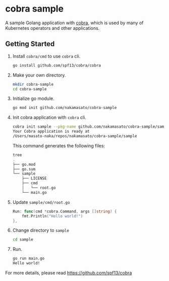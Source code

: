 # cobra sample

A sample Golang application with [cobra](https://github.com/spf13/cobra), which is used by many of Kubernetes operators and other applications.


## Getting Started

1. Install `cobra/cmd` to use `cobra` cli.
    ```bash
    go install github.com/spf13/cobra/cobra
    ```
1. Make your own directory.
    ```bash
    mkdir cobra-sample
    cd cobra-sample
    ```
1. Initialize go module.
    ```bash
    go mod init github.com/nakamasato/cobra-sample
    ```
1. Init cobra application with `cobra` cli.
    ```bash
    cobra init sample --pkg-name github.com/nakamasato/cobra-sample/sample
    Your Cobra application is ready at
    /Users/masato-naka/repos/nakamasato/cobra-sample/sample
    ```

    This command generates the following files:
    ```bash
    tree
    .
    ├── go.mod
    ├── go.sum
    └── sample
        ├── LICENSE
        ├── cmd
        │   └── root.go
        └── main.go
    ```

1. Update `sample/cmd/root.go`
    ```go
    Run: func(cmd *cobra.Command, args []string) {
		fmt.Println("Hello world!")
	},
    ```
1. Change directory to `sample`
    ```bash
    cd sample
    ```
1. Run.
    ```bash
    go run main.go
    Hello world!
    ```

For more details, please read https://github.com/spf13/cobra
